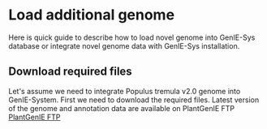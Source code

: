 Load additional genome
======================

Here is quick guide to describe how to load novel genome into GenIE-Sys database or integrate novel genome data with GenIE-Sys installation.  

## Download required files
Let's assume we need to integrate Populus tremula v2.0 genome into GenIE-System. First we need to download the required files. Latest version of the genome and annotation data are available on PlantGenIE FTP 
[PlantGenIE FTP ](ftp://plantgenie.org/Data/PopGenIE/Populus_tremula/)
